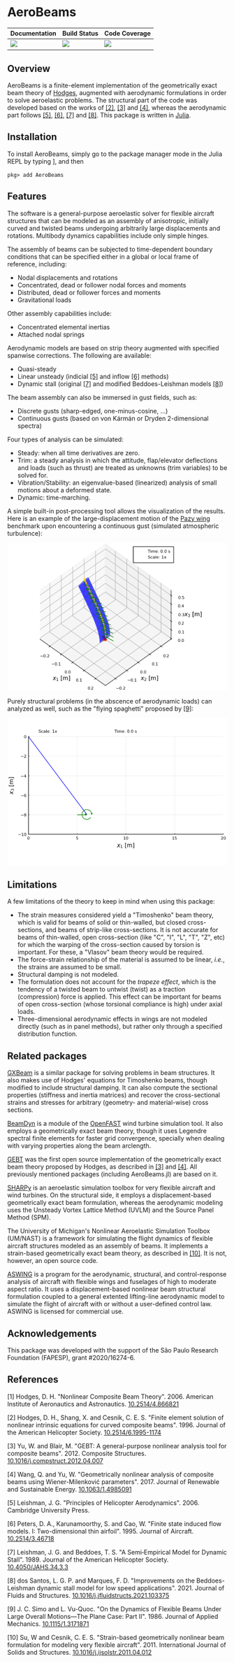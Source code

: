 # AeroBeams

| **Documentation**         | **Build Status**                      | **Code Coverage**     |
|:------------------------- |:------------------------------------- |:--------------------  |
| [![][docs-img]][docs-url] | [![][gh-actions-img]][gh-actions-url] | [![][cc-img]][cc-url] |


## Overview
AeroBeams is a finite-element implementation of the geometrically exact beam theory of [Hodges](#1), augmented with aerodynamic formulations in order to solve aeroelastic problems. The structural part of the code was developed based on the works of [[2]](#2), [[3]](#3) and [[4]](#4), whereas the aerodynamic part follows [[5]](#5), [[6]](#6), [[7]](#7) and [[8]](#8). This package is written in [Julia](https://julialang.org/).

## Installation

To install AeroBeams, simply go to the package manager mode in the Julia REPL by typing ], and then
```julia-repl
pkg> add AeroBeams
```

## Features
The software is a general-purpose aeroelastic solver for flexible aircraft structures that can be modeled as an assembly of anisotropic, initially curved and twisted beams undergoing arbitrarily large displacements and rotations. Multibody dynamics capabilities include only simple hinges.

The assembly of beams can be subjected to time-dependent boundary conditions that can be specified either in a global or local frame of reference, including: 
- Nodal displacements and rotations
- Concentrated, dead or follower nodal forces and moments
- Distributed, dead or follower forces and moments
- Gravitational loads

Other assembly capabilities include:
- Concentrated elemental inertias
- Attached nodal springs

Aerodynamic models are based on strip theory augmented with specified spanwise corrections. The following are available:
- Quasi-steady
- Linear unsteady (indicial [[5]](#5) and inflow [[6]](#6) methods) 
- Dynamic stall (original [[7]](#7) and modified Beddoes-Leishman models [[8]](#8)) 

The beam assembly can also be immersed in gust fields, such as:
- Discrete gusts (sharp-edged, one-minus-cosine, ...)
- Continuous gusts (based on von Kármán or Dryden 2-dimensional spectra)

Four types of analysis can be simulated:
- Steady: when all time derivatives are zero.
- Trim: a steady analysis in which the attitude, flap/elevator deflections and loads (such as thrust) are treated as unknowns (trim variables) to be solved for. 
- Vibration/Stability: an eigenvalue-based (linearized) analysis of small motions about a deformed state.
- Dynamic: time-marching.

A simple built-in post-processing tool allows the visualization of the results. Here is an example of the large-displacement motion of the [Pazy wing](https://nescacademy.nasa.gov/workshops/AePW3/public/wg/largedeflection) benchmark upon encountering a continuous gust (simulated atmospheric turbulence):

![Pazy Wing Continuous 1D Gust Deformation](docs/src/assets/PazyWingContinuous1DGust_deformation.gif)

Purely structural problems (in the abscence of aerodynamic loads) can analyzed as well, such as the "flying spaghetti" proposed by [[9]](#9):

![flying spaghetti](docs/src/assets/flyingSpaghetti2D_deformation.gif)

## Limitations
A few limitations of the theory to keep in mind when using this package:

- The strain measures considered yield a "Timoshenko" beam theory, which is valid for beams of solid or thin-walled, but closed cross-sections, and beams of strip-like cross-sections. It is not accurate for beams of thin-walled, open cross-section (like "C", "I", "L", "T", "Z", etc) for which the warping of the cross-section caused by torsion is important. For these, a "Vlasov" beam theory would be required.
- The force-strain relationship of the material is assumed to be linear, *i.e.*, the strains are assumed to be small.
- Structural damping is not modeled.
- The formulation does not account for the *trapeze effect*, which is the tendency of a twisted beam to untwist (twist) as a traction (compression) force is applied. This effect can be important for beams of open cross-section (whose torsional compliance is high) under axial loads.
- Three-dimensional aerodynamic effects in wings are not modeled directly (such as in panel methods), but rather only through a specified distribution function.

## Related packages
[GXBeam](https://github.com/byuflowlab/GXBeam.jl) is a similar package for solving problems in beam structures. It also makes use of Hodges' equations for Timoshenko beams, though modified to include structural damping. It can also compute the sectional properties (stiffness and inertia matrices) and recover the cross-sectional strains and stresses for arbitrary (geometry- and material-wise) cross sections.

[BeamDyn](https://github.com/old-NWTC/BeamDyn) is a module of the [OpenFAST](https://github.com/OpenFAST/openfast) wind turbine simulation tool. It also employs a geometrically exact beam theory, though it uses Legendre spectral finite elements for faster grid convergence, specially when dealing with varying properties along the beam arclength.

[GEBT](https://cdmhub.org/resources/367) was the first open source implementation of the geometrically exact beam theory proposed by Hodges, as described in [[3]](#3) and [[4]](#4). All previously mentioned packages (including AeroBeams.jl) are based on it.

[SHARPy](https://github.com/ImperialCollegeLondon/sharpy) is an aeroelastic simulation toolbox for very flexible aircraft and wind turbines. On the structural side, it employs a displacement-based geometrically exact beam formulation, whereas the aerodynamic modeling uses the Unsteady Vortex Lattice Method (UVLM) and the Source Panel Method (SPM).

The University of Michigan's Nonlinear Aeroelastic Simulation Toolbox (UM/NAST) is a framework for simulating the flight dynamics of flexible aircraft structures modeled as an assembly of beams. It implements a strain-based geometrically exact beam theory, as described in [[10]](#10). It is not, however, an open source code.

[ASWING](https://web.mit.edu/drela/Public/web/aswing/) is a program for the aerodynamic, structural, and control-response analysis
of aircraft with flexible wings and fuselages of high to moderate aspect ratio. It uses a displacement-based nonlinear beam structural formulation coupled to a general extented lifting-line aerodynamic model to simulate the flight of aircraft with or without a user-defined control law. ASWING is licensed for commercial use.

## Acknowledgements
This package was developed with the support of the São Paulo Research Foundation (FAPESP), grant #2020/16274-6.

## References
<a id="1">[1]</a> Hodges, D. H. "Nonlinear Composite Beam Theory". 2006. American Institute of Aeronautics and Astronautics. [10.2514/4.866821](https://doi.org/10.2514/4.866821)

<a id="2">[2]</a> Hodges, D. H., Shang, X. and Cesnik, C. E. S. "Finite element solution of nonlinear intrinsic equations for curved composite beams". 1996. Journal of the American Helicopter Society. [10.2514/6.1995-1174](https://doi.org/10.2514/6.1995-1174)

<a id="3">[3]</a> Yu, W. and Blair, M. "GEBT: A general-purpose nonlinear analysis tool for composite beams". 2012. Composite Structures. [10.1016/j.compstruct.2012.04.007](https://doi.org/10.1016/j.compstruct.2012.04.007)

<a id="4">[4]</a> Wang, Q. and Yu, W. "Geometrically nonlinear analysis of composite beams using Wiener-Milenković parameters". 2017. Journal of Renewable and Sustainable Energy. [10.1063/1.4985091](https://doi.org/10.1063/1.4985091)

<a id="5">[5]</a> Leishman, J. G. "Principles of Helicopter Aerodynamics". 2006. Cambridge University Press.

<a id="6">[6]</a> Peters, D. A., Karunamoorthy, S. and Cao, W. "Finite state induced flow models. I: Two-dimensional thin airfoil". 1995. Journal of Aircraft. [10.2514/3.46718](https://doi.org/10.2514/3.46718)

<a id="7">[7]</a> Leishman, J. G. and Beddoes, T. S. "A Semi‐Empirical Model for Dynamic Stall". 1989. Journal of the American Helicopter Society. [10.4050/JAHS.34.3.3](https://doi.org/10.4050/JAHS.34.3.3)

<a id="8">[8]</a> dos Santos, L. G. P. and Marques, F. D. "Improvements on the Beddoes-Leishman dynamic stall model for low speed applications". 2021. Journal of Fluids and Structures. [10.1016/j.jfluidstructs.2021.103375](https://doi.org/10.1016/j.jfluidstructs.2021.103375)

<a id="9">[9]</a> J. C. Simo and L. Vu-Quoc. "On the Dynamics of Flexible Beams Under Large Overall Motions—The Plane Case: Part II". 1986. Journal of Applied Mechanics. [10.1115/1.3171871](https://doi.org/10.1115/1.3171871)

<a id="10">[10]</a> Su, W and Cesnik, C. E. S. "Strain-based geometrically nonlinear beam formulation for modeling very flexible aircraft". 2011. International Journal of Solids and Structures. [10.1016/j.ijsolstr.2011.04.012](https://doi.org/10.1016/j.ijsolstr.2011.04.012)


[docs-img]: https://img.shields.io/badge/docs-stable-blue.svg
[docs-url]: https://luizpancini.github.io/AeroBeams.jl/stable/

[gh-actions-img]: https://github.com/luizpancini/AeroBeams.jl/actions/workflows/CI.yml/badge.svg?branch=main
[gh-actions-url]: https://github.com/luizpancini/AeroBeams.jl/actions/workflows/CI.yml?query=branch%3Amain

[cc-img]: https://codecov.io/gh/luizpancini/AeroBeams.jl/graph/badge.svg?token=0URFVWVPIC
[cc-url]: https://codecov.io/gh/luizpancini/AeroBeams.jl
